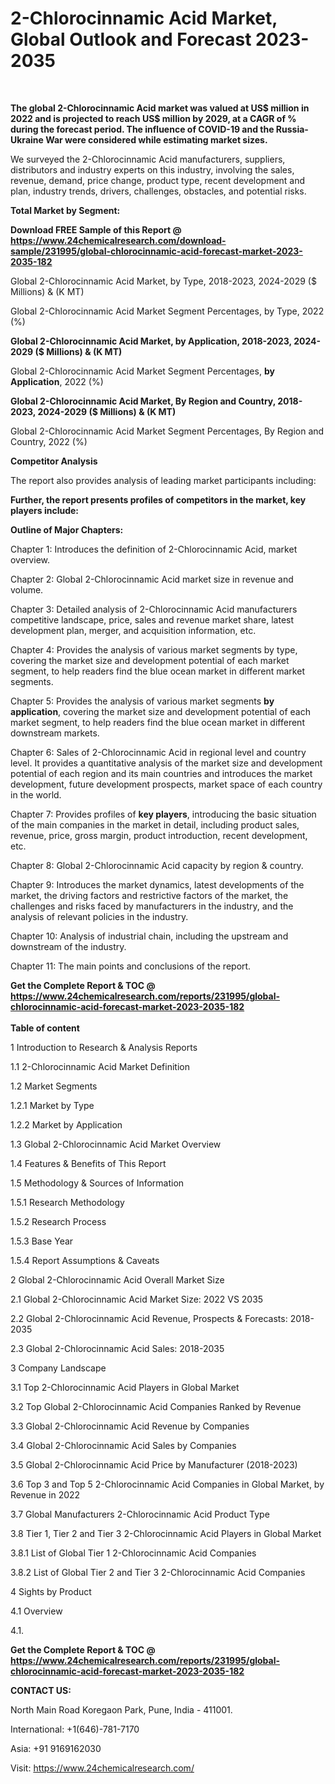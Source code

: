 <h1>2-Chlorocinnamic Acid Market, Global Outlook and Forecast 2023-2035</h1><br/><p><strong>The global 2-Chlorocinnamic Acid market was valued at US$ million in 2022 and is projected to reach US$ million by 2029, at a <strong>CAGR</strong> of % during the forecast period. The influence of COVID-19 and the Russia-Ukraine War were considered while estimating market sizes.</strong></p><p>We surveyed the 2-Chlorocinnamic Acid manufacturers, suppliers, distributors and industry experts on this industry, involving the sales, revenue, demand, price change, product type, recent development and plan, industry trends, drivers, challenges, obstacles, and potential risks.</p><p><strong>Total Market by Segment:</strong></p><div><b>Download FREE Sample of this Report @ <a href="https://www.24chemicalresearch.com/download-sample/231995/global-chlorocinnamic-acid-forecast-market-2023-2035-182">https://www.24chemicalresearch.com/download-sample/231995/global-chlorocinnamic-acid-forecast-market-2023-2035-182</a></b></div><p>Global 2-Chlorocinnamic Acid Market, by Type, 2018-2023, 2024-2029 ($ Millions) & (K MT)</p><p>Global 2-Chlorocinnamic Acid Market Segment Percentages, by Type, 2022 (%)</p><p><strong>Global 2-Chlorocinnamic Acid Market, <strong>by Application</strong>, 2018-2023, 2024-2029 ($ Millions) & (K MT)</strong></p><p>Global 2-Chlorocinnamic Acid Market Segment Percentages, <strong>by Application</strong>, 2022 (%)</p><p><strong>Global 2-Chlorocinnamic Acid Market, By Region and Country, 2018-2023, 2024-2029 ($ Millions) & (K MT)</strong></p><p>Global 2-Chlorocinnamic Acid Market Segment Percentages, By Region and Country, 2022 (%)</p><p><strong>Competitor Analysis</strong></p><p>The report also provides analysis of leading market participants including:</p><p><strong>Further, the report presents profiles of competitors in the market, <strong>key players</strong> include:</strong></p><p><strong>Outline of Major Chapters:</strong></p><p>Chapter 1: Introduces the definition of 2-Chlorocinnamic Acid, market overview.</p><p>Chapter 2: Global 2-Chlorocinnamic Acid market size in revenue and volume.</p><p>Chapter 3: Detailed analysis of 2-Chlorocinnamic Acid manufacturers competitive landscape, price, sales and revenue market share, latest development plan, merger, and acquisition information, etc.</p><p>Chapter 4: Provides the analysis of various market segments by type, covering the market size and development potential of each market segment, to help readers find the blue ocean market in different market segments.</p><p>Chapter 5: Provides the analysis of various market segments <strong>by application</strong>, covering the market size and development potential of each market segment, to help readers find the blue ocean market in different downstream markets.</p><p>Chapter 6: Sales of 2-Chlorocinnamic Acid in regional level and country level. It provides a quantitative analysis of the market size and development potential of each region and its main countries and introduces the market development, future development prospects, market space of each country in the world.</p><p>Chapter 7: Provides profiles of <strong>key players</strong>, introducing the basic situation of the main companies in the market in detail, including product sales, revenue, price, gross margin, product introduction, recent development, etc.</p><p>Chapter 8: Global 2-Chlorocinnamic Acid capacity by region & country.</p><p>Chapter 9: Introduces the market dynamics, latest developments of the market, the driving factors and restrictive factors of the market, the challenges and risks faced by manufacturers in the industry, and the analysis of relevant policies in the industry.</p><p>Chapter 10: Analysis of industrial chain, including the upstream and downstream of the industry.</p><p>Chapter 11: The main points and conclusions of the report.</p><div><b>Get the Complete Report & TOC @ <a href="https://www.24chemicalresearch.com/reports/231995/global-chlorocinnamic-acid-forecast-market-2023-2035-182">https://www.24chemicalresearch.com/reports/231995/global-chlorocinnamic-acid-forecast-market-2023-2035-182</a></b></div><br><b>Table of content</b><p>1 Introduction to Research & Analysis Reports<br />
 
  1.1 2-Chlorocinnamic Acid Market Definition<br />
 
  1.2 Market Segments<br />
 
  1.2.1 Market by Type<br />
 
  1.2.2 Market by Application<br />
 
  1.3 Global 2-Chlorocinnamic Acid Market Overview<br />
 
  1.4 Features & Benefits of This Report<br />
 
  1.5 Methodology & Sources of Information<br />
 
  1.5.1 Research Methodology<br />
 
  1.5.2 Research Process<br />
 
  1.5.3 Base Year<br />
 
  1.5.4 Report Assumptions & Caveats<br />
 
 2 Global 2-Chlorocinnamic Acid Overall Market Size<br />
 
  2.1 Global 2-Chlorocinnamic Acid Market Size: 2022 VS 2035<br />
 
  2.2 Global 2-Chlorocinnamic Acid Revenue, Prospects & Forecasts: 2018-2035<br />
 
  2.3 Global 2-Chlorocinnamic Acid Sales: 2018-2035<br />
 
 3 Company Landscape<br />
 
  3.1 Top 2-Chlorocinnamic Acid Players in Global Market<br />
 
  3.2 Top Global 2-Chlorocinnamic Acid Companies Ranked by Revenue<br />
 
  3.3 Global 2-Chlorocinnamic Acid Revenue by Companies<br />
 
  3.4 Global 2-Chlorocinnamic Acid Sales by Companies<br />
 
  3.5 Global 2-Chlorocinnamic Acid Price by Manufacturer (2018-2023)<br />
 
  3.6 Top 3 and Top 5 2-Chlorocinnamic Acid Companies in Global Market, by Revenue in 2022<br />
 
  3.7 Global Manufacturers 2-Chlorocinnamic Acid Product Type<br />
 
  3.8 Tier 1, Tier 2 and Tier 3 2-Chlorocinnamic Acid Players in Global Market<br />
 
  3.8.1 List of Global Tier 1 2-Chlorocinnamic Acid Companies<br />
 
  3.8.2 List of Global Tier 2 and Tier 3 2-Chlorocinnamic Acid Companies<br />
 
 4 Sights by Product<br />
 
  4.1 Overview<br />
 
  4.1.<br><div><b>Get the Complete Report & TOC @ <a href="https://www.24chemicalresearch.com/reports/231995/global-chlorocinnamic-acid-forecast-market-2023-2035-182">https://www.24chemicalresearch.com/reports/231995/global-chlorocinnamic-acid-forecast-market-2023-2035-182</a></b></div></p>
 
 <b>CONTACT US:</b><br>
 
 North Main Road Koregaon Park, Pune, India - 411001.<br/>
 
 International: +1(646)-781-7170<br/>
 
 Asia: +91 9169162030<br/>
 
 Visit: <a href="https://www.24chemicalresearch.com/">https://www.24chemicalresearch.com/</a>
 
 <br>